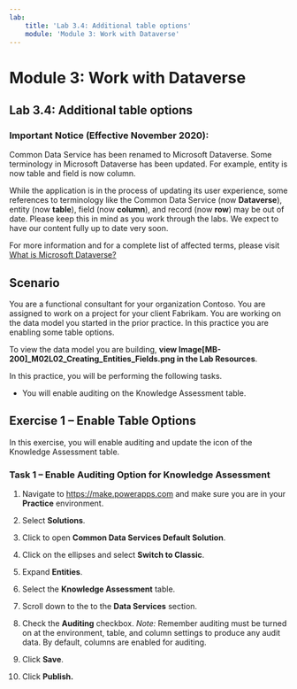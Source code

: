 ```yaml
---
lab:
    title: 'Lab 3.4: Additional table options'
    module: 'Module 3: Work with Dataverse'
---
```


Module 3: Work with Dataverse
====================

## Lab 3.4: Additional table options

### Important Notice (Effective November 2020):
Common Data Service has been renamed to Microsoft Dataverse. Some terminology in Microsoft Dataverse has been updated. For example, entity is now table and field is now column. 

While the application is in the process of updating its user experience, some references to terminology like the Common Data Service (now **Dataverse**), entity (now **table**), field (now **column**), and record (now **row**) may be out of date. Please keep this in mind as you work through the labs. We expect to have our content fully up to date very soon. 

For more information and for a complete list of affected terms, please visit [What is Microsoft Dataverse?](https://docs.microsoft.com/en-us/powerapps/maker/common-data-service/data-platform-intro#terminology-updates)

Scenario
--------

You are a functional consultant for your organization Contoso. You are assigned
to work on a project for your client Fabrikam. You are working on the data model
you started in the prior practice. In this practice you are enabling some table
options.

To view the data model you are building, **view
Image[MB-200]_M02L02_Creating_Entities_Fields.png in the Lab Resources**.

In this practice, you will be performing the following tasks.

- You will enable auditing on the Knowledge Assessment table.

## Exercise 1 – Enable Table Options

In this exercise, you will enable auditing and update the icon of the Knowledge
Assessment table.

### Task 1 – Enable Auditing Option for Knowledge Assessment

1.  Navigate to <https://make.powerapps.com> and make
    sure you are in your **Practice** environment.

2.  Select **Solutions**.

3.  Click to open **Common Data Services Default Solution**.

4.  Click on the ellipses and select **Switch to Classic**.

5.  Expand **Entities**.

6.  Select the **Knowledge Assessment** table.

7.  Scroll down to the to the **Data Services** section.

8.  Check the **Auditing** checkbox. *Note:* Remember auditing must be turned on
    at the environment, table, and column settings to produce any audit data. By
    default, columns are enabled for auditing.

9.  Click **Save**.

10. Click **Publish.**
